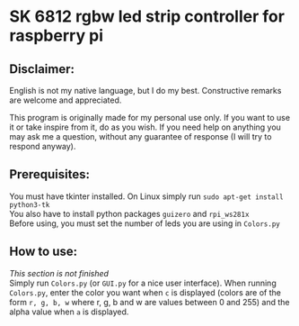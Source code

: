 # SK 6812 rgbw led strip controller for raspberry pi

## Disclaimer:
English is not my native language, but I do my best. Constructive remarks are welcome and 
appreciated.  

This program is originally made for my personal use only. If you want to use it or
take inspire from it, do as you wish. If you need help on anything you may ask me a
question, without any guarantee of response (I will try to respond anyway).

## Prerequisites:
You must have tkinter installed. On Linux simply run `sudo apt-get install python3-tk`  
You also have to install python packages `guizero` and `rpi_ws281x`  
Before using, you must set the number of leds you are using in `Colors.py`

## How to use:
*This section is not finished*  
Simply run `Colors.py` (or `GUI.py` for a nice user interface).
When running `Colors.py`, enter the color you want when `c` is displayed 
(colors are of the form `r, g, b, w` where r, g, b and w are values between 0 and 255)
and the alpha value when `a` is displayed.
